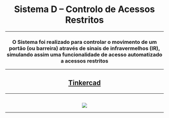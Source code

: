 # <h1 align="center">Sistema D – Controlo de Acessos Restritos</h1>

---

<h3 align="center">
  
  O Sistema foi realizado para controlar o movimento de um portão (ou barreira) através de sinais de infravermelhos (IR), simulando assim uma funcionalidade de acesso automatizado a acessos restritos

</h3>

---

<h2>
  <p align="center">
    <a href="https://www.tinkercad.com/things/1BNrr11fmzE-sistema-d" alt="Tinkercad" title="Creedly">Tinkercad</a>
  </p>
</h2>

---

<h2 align="left"></h2>
  <div align="center">
    <img src = "https://github.com/user-attachments/assets/2273cf00-92ed-45c2-846f-dad3351e098c">
  </di>


---


